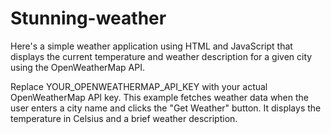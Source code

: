 # Stunning-weather

Here's a simple weather application using HTML and JavaScript that displays the current temperature and weather description for a given city using the OpenWeatherMap API. 






Replace YOUR_OPENWEATHERMAP_API_KEY with your actual OpenWeatherMap API key. This example fetches weather data when the user enters a city name and clicks the "Get Weather" button. It displays the temperature in Celsius and a brief weather description.
